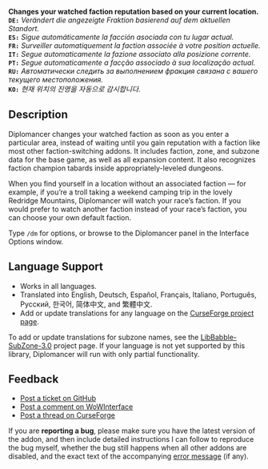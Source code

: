 **Changes your watched faction reputation based on your current location.**  
  **`DE:`** *Verändert die angezeigte Fraktion basierend auf dem aktuellen Standort.*  
  **`ES:`** *Sigue automáticamente la facción asociada con tu lugar actual.*  
  **`FR:`** *Surveiller automatiquement la faction associée à votre position actuelle.*  
  **`IT:`** *Segue automaticamente la fazione associato alla posizione corrente.*  
  **`PT:`** *Segue automaticamente a facção associado à sua localização actual.*  
  **`RU:`** *Автоматически следить за выполнением фракция связана с вашего текущего местоположения.*  
  **`KO:`** *현재 위치의 진영을 자동으로 감시합니다.*

## Description
  Diplomancer changes your watched faction as soon as you enter a particular area, instead of waiting until you gain reputation with a faction like most other faction-switching addons. It includes faction, zone, and subzone data for the base game, as well as all expansion content. It also recognizes faction champion tabards inside appropriately-leveled dungeons.

  When you find yourself in a location without an associated faction — for example, if you’re a troll taking a weekend camping trip in the lovely Redridge Mountains, Diplomancer will watch your race’s faction. If you would prefer to watch another faction instead of your race’s faction, you can choose your own default faction.

  Type `/dm` for options, or browse to the Diplomancer panel in the Interface Options window.

## Language Support
  * Works in all languages.
  * Translated into English, Deutsch, Español, Français, Italiano, Português, Русский, 한국어, 简体中文, and 繁體中文.
  * Add or update translations for any language on the [CurseForge project page](https://wow.curseforge.com/projects/diplomancer/localization).

  To add or update translations for subzone names, see the [LibBabble-SubZone-3.0](https://www.wowace.com/projects/libbabble-subzone-3-0) project page. If your language is not yet supported by this library, Diplomancer will run with only partial functionality.

## Feedback
  * [Post a ticket on GitHub](https://github.com/Talyrius/Diplomancer/issues)
  * [Post a comment on WoWInterface](https://www.wowinterface.com/downloads/info9643-Diplomancer.html#comments)
  * [Post a thread on CurseForge](https://authors.curseforge.com/forums/world-of-warcraft/addon-chat/addon-help)

  If you are **reporting a bug**, please make sure you have the latest version of the addon, and then include detailed instructions I can follow to reproduce the bug myself, whether the bug still happens when all other addons are disabled, and the exact text of the accompanying [error message](https://www.curseforge.com/wow/addons/bugsack) (if any).
